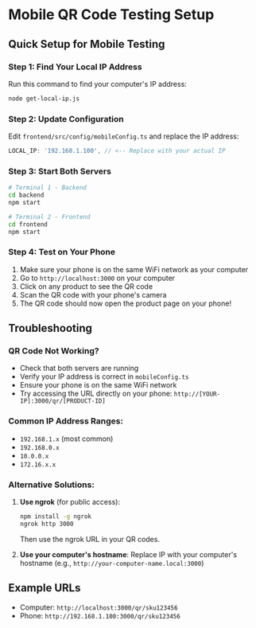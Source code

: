 # Mobile QR Code Testing Setup

## Quick Setup for Mobile Testing

### Step 1: Find Your Local IP Address
Run this command to find your computer's IP address:
```bash
node get-local-ip.js
```

### Step 2: Update Configuration
Edit `frontend/src/config/mobileConfig.ts` and replace the IP address:
```typescript
LOCAL_IP: '192.168.1.100', // <-- Replace with your actual IP
```

### Step 3: Start Both Servers
```bash
# Terminal 1 - Backend
cd backend
npm start

# Terminal 2 - Frontend  
cd frontend
npm start
```

### Step 4: Test on Your Phone
1. Make sure your phone is on the same WiFi network as your computer
2. Go to `http://localhost:3000` on your computer
3. Click on any product to see the QR code
4. Scan the QR code with your phone's camera
5. The QR code should now open the product page on your phone!

## Troubleshooting

### QR Code Not Working?
- Check that both servers are running
- Verify your IP address is correct in `mobileConfig.ts`
- Ensure your phone is on the same WiFi network
- Try accessing the URL directly on your phone: `http://[YOUR-IP]:3000/qr/[PRODUCT-ID]`

### Common IP Address Ranges:
- `192.168.1.x` (most common)
- `192.168.0.x`
- `10.0.0.x`
- `172.16.x.x`

### Alternative Solutions:
1. **Use ngrok** (for public access):
   ```bash
   npm install -g ngrok
   ngrok http 3000
   ```
   Then use the ngrok URL in your QR codes.

2. **Use your computer's hostname**:
   Replace IP with your computer's hostname (e.g., `http://your-computer-name.local:3000`)

## Example URLs
- Computer: `http://localhost:3000/qr/sku123456`
- Phone: `http://192.168.1.100:3000/qr/sku123456` 